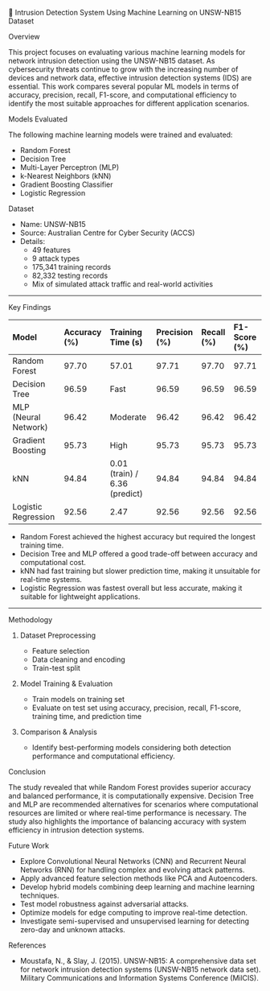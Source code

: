 
📄 Intrusion Detection System Using Machine Learning on UNSW-NB15 Dataset

Overview

This project focuses on evaluating various machine learning models for network intrusion detection 
using the UNSW-NB15 dataset. As cybersecurity threats continue to grow with the increasing number
of devices and network data, effective intrusion detection systems (IDS) are essential.
This work compares several popular ML models in terms of accuracy, precision, recall, F1-score, 
and computational efficiency to identify the most suitable approaches for different application scenarios.


Models Evaluated

The following machine learning models were trained and evaluated:

- Random Forest  
- Decision Tree  
- Multi-Layer Perceptron (MLP)  
- k-Nearest Neighbors (kNN)  
- Gradient Boosting Classifier  
- Logistic Regression  

Dataset

- Name: UNSW-NB15  
- Source: Australian Centre for Cyber Security (ACCS)  
- Details:  
  - 49 features  
  - 9 attack types  
  - 175,341 training records  
  - 82,332 testing records  
  - Mix of simulated attack traffic and real-world activities  

---

Key Findings

| Model                 | Accuracy (%) | Training Time (s) | Precision (%) | Recall (%) | F1-Score (%) |
|:----------------------|:-------------|:------------------|:---------------|:------------|:--------------|
| Random Forest        | 97.70       | 57.01               | 97.71            | 97.70        | 97.71           |
| Decision Tree          | 96.59         | Fast               | 96.59            | 96.59        | 96.59           |
| MLP (Neural Network)   | 96.42         | Moderate           | 96.42            | 96.42        | 96.42           |
| Gradient Boosting      | 95.73         | High               | 95.73            | 95.73        | 95.73           |
| kNN                    | 94.84         | 0.01 (train) / 6.36 (predict) | 94.84 | 94.84 | 94.84 |
| Logistic Regression    | 92.56         | 2.47               | 92.56            | 92.56        | 92.56           |

- Random Forest achieved the highest accuracy but required the longest training time.
- Decision Tree and MLP offered a good trade-off between accuracy and computational cost.
- kNN had fast training but slower prediction time, making it unsuitable for real-time systems.
- Logistic Regression was fastest overall but less accurate, making it suitable for lightweight applications.

---

Methodology

1. Dataset Preprocessing  
   - Feature selection  
   - Data cleaning and encoding  
   - Train-test split  

2. Model Training & Evaluation  
   - Train models on training set  
   - Evaluate on test set using accuracy, precision, recall, F1-score, training time, and prediction time  

3. Comparison & Analysis  
   - Identify best-performing models considering both detection performance and computational efficiency.


Conclusion

The study revealed that while Random Forest provides superior accuracy and balanced performance,
 it is computationally expensive. Decision Tree and MLP are recommended alternatives for scenarios where computational
 resources are limited or where real-time performance is necessary.
 The study also highlights the importance of balancing accuracy with system efficiency in intrusion detection systems.

Future Work

- Explore Convolutional Neural Networks (CNN) and Recurrent Neural Networks (RNN) for handling complex and evolving attack patterns.
- Apply advanced feature selection methods like PCA and Autoencoders.
- Develop hybrid models combining deep learning and machine learning techniques.
- Test model robustness against adversarial attacks.
- Optimize models for edge computing to improve real-time detection.
- Investigate semi-supervised and unsupervised learning for detecting zero-day and unknown attacks.


References

- Moustafa, N., & Slay, J. (2015). UNSW-NB15: A comprehensive data set for network intrusion detection systems (UNSW-NB15 network data set). Military Communications and Information Systems Conference (MilCIS).
